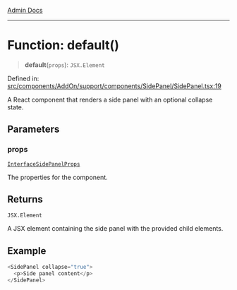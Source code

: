 [Admin Docs](/)

***

# Function: default()

> **default**(`props`): `JSX.Element`

Defined in: [src/components/AddOn/support/components/SidePanel/SidePanel.tsx:19](https://github.com/PalisadoesFoundation/talawa-admin/blob/main/src/components/AddOn/support/components/SidePanel/SidePanel.tsx#L19)

A React component that renders a side panel with an optional collapse state.

## Parameters

### props

[`InterfaceSidePanelProps`](../../../../../../../types/AddOn/interface/interfaces/InterfaceSidePanelProps.md)

The properties for the component.

## Returns

`JSX.Element`

A JSX element containing the side panel with the provided child elements.

## Example

```ts
<SidePanel collapse="true">
  <p>Side panel content</p>
</SidePanel>
```
